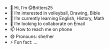 - 👋 Hi, I’m @Britters25
- 👀 I’m interested in volleyball, Drawing, Bible
- 🌱 I’m currently learning English, History, Math
- 💞️ I’m looking to collaborate on Email
- 📫 How to reach me on phone
- 😄 Pronouns: she/her
- ⚡ Fun fact: ...

<!---
Britters25/Britters25 is a ✨ special ✨ repository because its `README.md` (this file) appears on your GitHub profile.
You can click the Preview link to take a look at your changes.
--->
